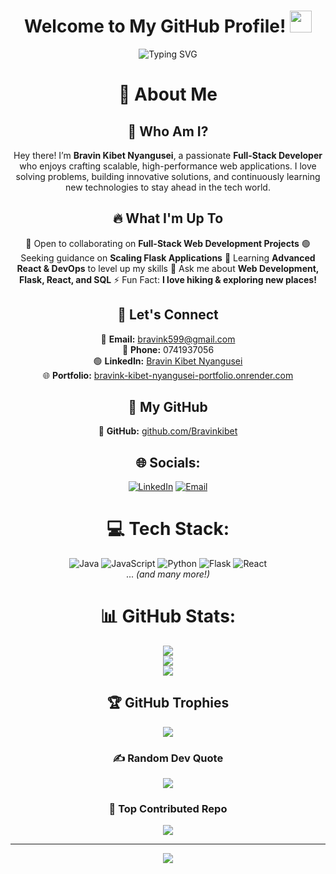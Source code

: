 <h1 align="center">
  Welcome to My GitHub Profile! 
  <img src="https://media.giphy.com/media/hvRJCLFzcasrR4ia7z/giphy.gif" width="35">
</h1>

<p align="center">
  <img 
    src="https://readme-typing-svg.herokuapp.com?font=Fira+Code&size=22&pause=1000&color=34D58C&center=true&vCenter=true&width=600&lines=Hey%20there%20%F0%9F%91%8B%20I%27m%20Bravin%20Kibet%20Nyangusei;Full%20Stack%20Developer;Tech%20Enthusiast%20%7C%20Problem%20Solver;Always%20Learning%20New%20Things!"
    alt="Typing SVG"
  />
</p>

<div align="center">

# 🌟 About Me

## 🚀 Who Am I?
Hey there! I’m **Bravin Kibet Nyangusei**, a passionate **Full-Stack Developer** who enjoys crafting scalable, high-performance web applications. I love solving problems, building innovative solutions, and continuously learning new technologies to stay ahead in the tech world.

## 🔥 What I'm Up To
🤝 Open to collaborating on **Full-Stack Web Development Projects**
🟢 Seeking guidance on **Scaling Flask Applications**
🌱 Learning **Advanced React & DevOps** to level up my skills
💬 Ask me about **Web Development, Flask, React, and SQL**
⚡ Fun Fact: **I love hiking & exploring new places!**

## 💋 Let's Connect
📧 **Email:** bravink599@gmail.com  
📱 **Phone:** 0741937056  
🟢 **LinkedIn:** [Bravin Kibet Nyangusei](https://www.linkedin.com/in/bravin-kibet-1a4077328/)  
🌐 **Portfolio:** [bravink-kibet-nyangusei-portfolio.onrender.com](https://bravink-kibet-nyangusei-portfolio.onrender.com)

## 🚀 My GitHub
🔗 **GitHub:** [github.com/Bravinkibet](https://github.com/Bravinkibet)

## 🌐 Socials:
[![LinkedIn](https://img.shields.io/badge/LinkedIn-%230077B5.svg?logo=linkedin&logoColor=white)](https://www.linkedin.com/in/bravin-kibet-1a4077328/) 
[![Email](https://img.shields.io/badge/Email-D14836?logo=gmail&logoColor=white)](mailto:bravink599@gmail.com)

# 💻 Tech Stack:
![Java](https://img.shields.io/badge/java-%23ED8B00.svg?style=for-the-badge&logo=openjdk&logoColor=white) 
![JavaScript](https://img.shields.io/badge/javascript-%23323330.svg?style=for-the-badge&logo=javascript&logoColor=%23F7DF1E) 
![Python](https://img.shields.io/badge/python-3670A0?style=for-the-badge&logo=python&logoColor=ffdd54) 
![Flask](https://img.shields.io/badge/flask-%23000.svg?style=for-the-badge&logo=flask&logoColor=white) 
![React](https://img.shields.io/badge/react-%2320232a.svg?style=for-the-badge&logo=react&logoColor=%2361DAFB)  
... *(and many more!)*

# 📊 GitHub Stats:
![](https://github-readme-stats.vercel.app/api?username=Bravinkibet&theme=dark&hide_border=false&include_all_commits=true&count_private=true)  
![](https://nirzak-streak-stats.vercel.app/?user=Bravinkibet&theme=dark&hide_border=false)  
![](https://github-readme-stats.vercel.app/api/top-langs/?username=Bravinkibet&theme=dark&hide_border=false&include_all_commits=true&count_private=true&layout=compact)

## 🏆 GitHub Trophies
![](https://github-profile-trophy.vercel.app/?username=Bravinkibet&theme=radical&no-frame=false&no-bg=false&margin-w=4)

### ✍️ Random Dev Quote
![](https://quotes-github-readme.vercel.app/api?type=vetical&theme=radical)

### 🔽 Top Contributed Repo
![](https://github-contributor-stats.vercel.app/api?username=Bravinkibet&limit=5&theme=dark&combine_all_yearly_contributions=true)

---
[![](https://visitcount.itsvg.in/api?id=Bravinkibet&icon=0&color=0)](https://visitcount.itsvg.in)

<!-- Proudly created with GPRM ( https://gprm.itsvg.in ) -->

</div>
